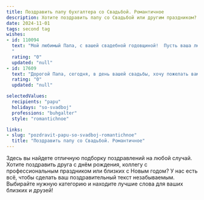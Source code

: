 ```yaml
---
title: Поздравить папу бухгалтера со Свадьбой. Романтичное
description: Хотите поздравить папу со Свадьбой или другим праздником? Наш ИИ создаст незабываемое поздравление, а вы обязательно выделитесь среди других.  
date: 2024-11-01
tags: second tag
wishes:
- id: 110094
  text: "Мой любимый Папа, с вашей свадебной годовщиной!  Пусть ваша любовь, крепкая и надежная, как идеально сбалансированный бюджет, будет радовать вас долгие-долгие годы.  Я желаю вам безграничного счастья, нежности и романтики, чтобы каждый день вашей совместной жизни был наполнен теплом и взаимопониманием.  Счастья вам, дорогие!
  "
  rating: "0"
  updated: "null"
- id: 17609
  text: "Дорогой Папа, сегодня, в день вашей свадьбы, хочу пожелать вам бесконечного счастья и гармонии в вашем союзе. Как бухгалтер, вы умеете считать каждую мелочь, но сегодня пусть ваши сердца сложатся в одну прекрасную сумму любви и верности. Пусть каждый день будет новым счетом к счастью, а каждая ночь — проверкой на прочность. С днем свадьбы, любимый Папа!"
  rating: "0"
  updated: "null"

selectedValues:
  recipients: "papu"
  holidays: "so-svadboj"
  professions: "buhgalter"
  style: "romantichnoe"

links:
- slug: "pozdravit-papu-so-svadboj-romantichnoe"
  title: "Поздравить папу со Свадьбой. Романтичное"
---
```


Здесь вы найдете отличную подборку поздравлений на любой случай.
Хотите поздравить друга с днём рождения, коллегу с профессиональным праздником или близких с Новым годом? У нас есть всё, чтобы сделать ваш поздравительный текст незабываемым. Выбирайте нужную категорию и находите лучшие слова для ваших близких и друзей!
